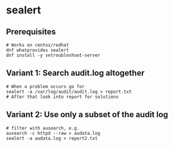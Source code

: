# sealert 

## Prerequisites 

```
# Works on centos/redhat 
dnf whatprovides sealert 
dnf install -y setroubleshoot-server 
```

## Variant 1: Search audit.log altogether 

```
# When a problem occurs go for 
sealert -a /var/log/audit/audit.log > report.txt 
# After that look into report for solutions 
```

## Variant 2: Use only a subset of the audit log 

```
# filter with ausearch, e.g. 
ausearch -c httpd --raw > audata.log 
sealert -a audata.log > report2.txt 
```
